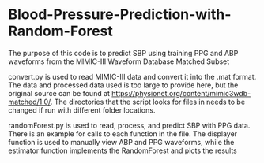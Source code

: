 # Blood-Pressure-Prediction-with-Random-Forest

The purpose of this code is to predict SBP using training PPG and ABP waveforms from the MIMIC-III Waveform Database Matched Subset

convert.py is used to read MIMIC-III data and convert it into the .mat format. The data and processed data used is too large to provide here, but the original source can be found at https://physionet.org/content/mimic3wdb-matched/1.0/. The directories that the script looks for files in needs to be changed if run with different folder locations.

randomForest.py is used to read, process, and predict SBP with PPG data. There is an example for calls to each function in the file. The displayer function is used to manually view ABP and PPG waveforms, while the estimator function implements the RandomForest and plots the results

